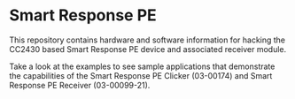 # Smart Response PE
This repository contains hardware and software information for hacking the CC2430 based Smart Response PE device and associated receiver module.

Take a look at the examples to see sample applications that demonstrate the capabilities of the Smart Response PE Clicker (03-00174) and Smart Response PE Receiver (03-00099-21).
